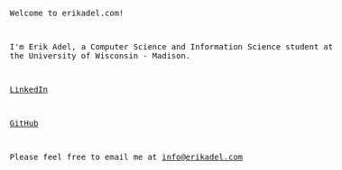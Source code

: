 
<html lang="en">
<head>
  <meta charset="UTF-8" />
  <title>Welcome to erikadel.com!</title>
</head>
<body style="font-family: monospace; white-space: pre; margin: 20px;">

Welcome to erikadel.com!

I'm Erik Adel, a Computer Science and Information Science student at the University of Wisconsin - Madison.

<a href="https://www.linkedin.com/in/erik-adel/" target="_blank">LinkedIn</a>

<a href="https://github.com/Melon177" target="_blank">GitHub</a>

Please feel free to email me at info@erikadel.com

</body>
</html>
